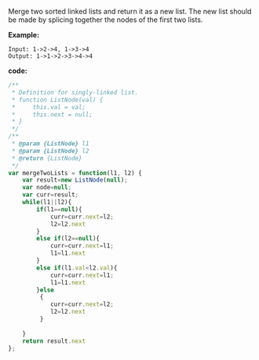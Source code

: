Merge two sorted linked lists and return it as a new list. The new list should be made by splicing together the nodes of the first two lists.

**Example:**
```
Input: 1->2->4, 1->3->4
Output: 1->1->2->3->4->4
```

**code:**

```js
/**
 * Definition for singly-linked list.
 * function ListNode(val) {
 *     this.val = val;
 *     this.next = null;
 * }
 */
/**
 * @param {ListNode} l1
 * @param {ListNode} l2
 * @return {ListNode}
 */
var mergeTwoLists = function(l1, l2) {
    var result=new ListNode(null);
    var node=null;
    var curr=result;
    while(l1||l2){
        if(l1==null){
            curr=curr.next=l2;           
            l2=l2.next
        }
        else if(l2==null){
            curr=curr.next=l1;
            l1=l1.next
        } 
        else if(l1.val<l2.val){
            curr=curr.next=l1;
            l1=l1.next
        }else
         {
            curr=curr.next=l2;
            l2=l2.next
         }
        
    }
    return result.next
};
```